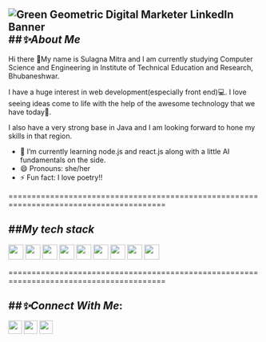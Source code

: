 
![Green Geometric Digital Marketer LinkedIn Banner](https://github.com/sul1106/sul1106/assets/136924369/9e129233-4c56-4f3f-9e74-bb7e2c595406)
##*✨About Me*
-------------------------------------------------------------------------------------------
Hi there 👋My name is Sulagna Mitra and I am currently studying Computer Science and Engineering in Institute of Technical Education and Research, Bhubaneshwar.

I have a huge interest in web development(especially front end)💻. I love seeing ideas come to life with the help of the awesome technology that we have today🎉.

I also have a very strong base in Java and I am looking forward to hone my skills in that region.

- 🌱 I’m currently learning node.js and react.js along with a little AI fundamentals on the side.
- 😄 Pronouns: she/her
- ⚡ Fun fact: I love poetry!!


========================================================================================

##*My tech stack*
--------------------------------------------------------------------------------------------
[<img width=30px height=30px alt-text="HTML LOGO" src="https://cdn.pixabay.com/photo/2017/08/05/11/16/logo-2582748_1280.png">](https://www.w3schools.com/html/)
[<img width=30px height=30px alt-text="CSS LOGO" src="https://cdn.pixabay.com/photo/2017/08/05/11/16/logo-2582747_640.png">](https://www.w3schools.com/css/)
[<img width=30px height=30px alt-text="JS LOGO" border-radius=100% src="https://cdn.pixabay.com/photo/2015/04/23/17/41/javascript-736401_1280.png">](https://www.w3schools.com/js/)
[<img width=30px height=30px alt-text="Bootstrap" src="https://www.w3schools.com/whatis/img_bootstrap.png">](https://www.w3schools.com/bootstrap/)
[<img width=30px height=30px alt-text="JQUERY LOGO" src="https://miro.medium.com/v2/resize:fit:860/0*eFomJUFua8tuqe8g.png">](https://www.w3schools.com/jquery/default.asp)
[<img width=30px height=30px alt-text="NODE JS LOGO" src="https://miro.medium.com/v2/resize:fit:800/1*bc9pmTiyKR0WNPka2w3e0Q.png">](https://www.w3schools.com/nodejs/nodejs_intro.asp)
[<img width=30px height=30px alt-text="EXPRESS JS LOGO" src="https://ajeetchaulagain.com/static/7cb4af597964b0911fe71cb2f8148d64/87351/express-js.png">](https://www.geeksforgeeks.org/express-js/)
[<img width=30px height=30px alt-text="JAVA LOGO"  src="https://www.adm.ee/wordpress/wp-content/uploads/2023/08/JAVA.png">](https://www.java.com/en/)
[<img width=30px height=30px alt-text="PYTHON LOGO" src="https://upload.wikimedia.org/wikipedia/commons/thumb/c/c3/Python-logo-notext.svg/640px-Python-logo-notext.svg.png">](https://www.python.org/)

========================================================================================


  ##*✨Connect With Me*:
  ------------------------------------------------------------------------------------------
  [<img width=27px height=27px src="https://tl.vhv.rs/dpng/s/101-1015960_linkedin-icon-hd-png-download.png">](https://www.linkedin.com/in/sulagna-mitra-bd110604/)
  [<img width=27px height=27px src="https://tl.vhv.rs/dpng/s/34-342497_instagram-icon-png-2019-transparent-png.png">](https://www.instagram.com/sul_1106/)
  [<img width=27px height=27px src="https://tl.vhv.rs/dpng/s/409-4091178_material-design-mail-icon-png-download-mail-svg.png">](mailto:sulagna.mitra11062004@gmail.com)
  
